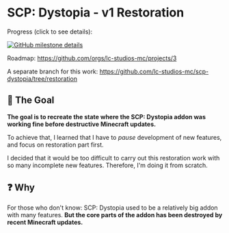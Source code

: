 # SCP: Dystopia - v1 Restoration

Progress (click to see details):

[![GitHub milestone details](https://img.shields.io/github/milestones/progress-percent/lc-studios-mc/scp-dystopia/2)](https://github.com/lc-studios-mc/scp-dystopia/milestone/2)

Roadmap: https://github.com/orgs/lc-studios-mc/projects/3

A separate branch for this work: https://github.com/lc-studios-mc/scp-dystopia/tree/restoration

## 📌 The Goal

**The goal is to recreate the state where the SCP: Dystopia addon was working
fine before destructive Minecraft updates.**

To achieve that, I learned that I have to *pause* development of new features,
and focus on restoration part first.

I decided that it would be too difficult to carry out this restoration work
with so many incomplete new features. Therefore, I'm doing it from scratch.

## ❓ Why

For those who don't know: SCP: Dystopia used to be a relatively big addon with many features.
**But the core parts of the addon has been destroyed by recent Minecraft updates.**
